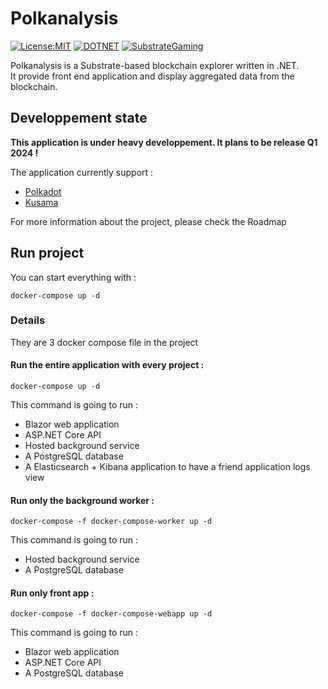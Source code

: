 # Polkanalysis
[![License:MIT](https://img.shields.io/badge/License-MIT-yellow.svg)](https://opensource.org/licenses/MIT)
[![DOTNET](https://img.shields.io/badge/Framework-NET_7_/_ASP_NET_Core_Blazor_/_NET_MAUI-green)](https://learn.microsoft.com/fr-fr/dotnet/core)
[![SubstrateGaming](https://img.shields.io/badge/Substrate_Gaming-Substrate.NET.Toolchain-blue)](https://github.com/SubstrateGaming)


Polkanalysis is a Substrate-based blockchain explorer written in .NET.  
It provide front end application and display aggregated data from the blockchain.

## Developpement state
__This application is under heavy developpement. It plans to be release Q1 2024 !__

The application currently support :
* [Polkadot](https://polkadot.network)
* [Kusama](https://kusama.network/)

For more information about the project, please check the Roadmap

## Run project
You can start everything with :
```
docker-compose up -d
```

### Details
They are 3 docker compose file in the project
#### Run the entire application with every project :
```
docker-compose up -d
```

This command is going to run :
* Blazor web application
* ASP.NET Core API
* Hosted background service
* A PostgreSQL database
* A Elasticsearch + Kibana application to have a friend application logs view

#### Run only the background worker :
```
docker-compose -f docker-compose-worker up -d
```

This command is going to run :
* Hosted background service
* A PostgreSQL database

#### Run only front app :
```
docker-compose -f docker-compose-webapp up -d
```

This command is going to run :
* Blazor web application
* ASP.NET Core API
* A PostgreSQL database




